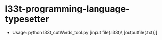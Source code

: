 # l33t-programming-language-typesetter

* Usage: python l33t\_cutWords\_tool.py \[input file(.l33t)\ \[outputfile(.txt)\]]


